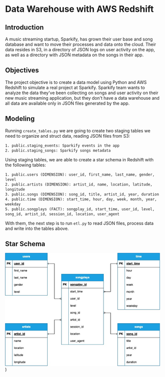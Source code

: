 # Data Warehouse with AWS Redshift

## Introduction
A music streaming startup, Sparkify, has grown their user base and song database and want to move their processes and data onto the cloud. Their data resides in S3, in a directory of JSON logs on user activity on the app, as well as a directory with JSON metadata on the songs in their app.

## Objectives
The project objective is to create a data model using Python and AWS Redshift to simulate a real project at Sparkify. Sparkify team wants to analyze the data they've been collecting on songs and user activity on their new music streaming application, but they don't have a data warehouse and all data are available only in JSON files generated by the app.

## Modeling
Running ```create_tables.py``` we are going to create two staging tables we need to organize and struct data, reading JSON files from S3:

    1. public.staging_events: Sparkify events in the app
    2. public.staging_songs: Sparkify songs metadata

Using staging tables, we are able to create a star schema in Redshift with the following tables:

    1. public.users (DIMENSION): user_id, first_name, last_name, gender, level
    2. public.artists (DIMENSION): artist_id, name, location, latitude, longitude
    3. public.songs (DIMENSION): song_id, title, artist_id, year, duration
    4. public.time (DIMENSION): start_time, hour, day, week, month, year, weekday
    5. public.songplays (FACT): songplay_id, start_time, user_id, level, song_id, artist_id, session_id, location, user_agent

With them, the next step is to run ```etl.py``` to read JSON files, process data and write into the tables above.

## Star Schema
![Entity Relationship Diagram (3)](https://github.com/leonardodrigo/udacity-cloud-datawarehouse/blob/main/songplays.jpg))



